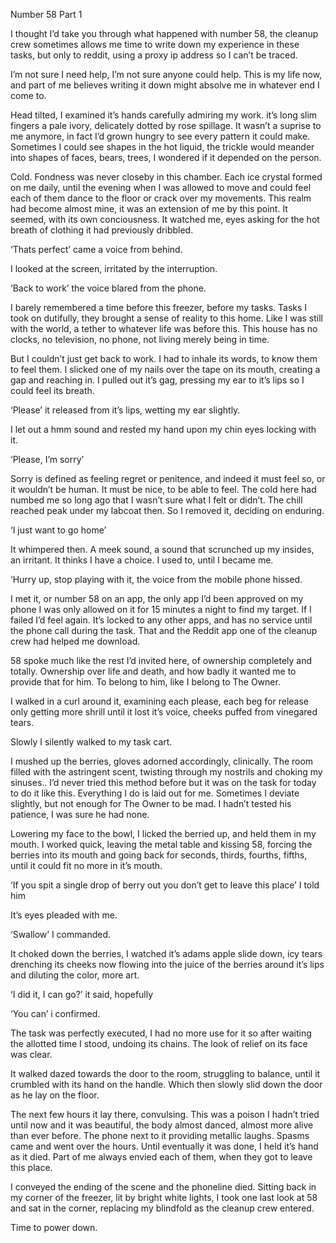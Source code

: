 Number 58 Part 1

I thought I’d take you through what happened with number 58, the cleanup crew sometimes allows me time to write down my experience in these tasks, but only to reddit, using a proxy ip address so I can’t be traced.

I’m not sure I need help, I’m not sure anyone could help. This is my life now, and part of me believes writing it down might absolve me in whatever end I come to. 

Head tilted, I examined it’s hands carefully admiring my work. it’s long slim fingers a pale ivory, delicately dotted by rose spillage. It wasn’t a suprise to me anymore, in fact I’d grown hungry to see every pattern it could make. Sometimes I could see shapes in the hot liquid, the trickle would meander into shapes of faces, bears, trees, I wondered if it depended on the person. 

Cold. Fondness was never closeby in this chamber. Each ice crystal formed on me daily, until the evening when I was allowed to move and could feel each of them dance to the floor or crack over my movements. This realm had become almost mine, it was an extension of me by this point. It seemed, with its own conciousness. It watched me, eyes asking for the hot breath of clothing it had previously dribbled. 

‘Thats perfect’ came a voice from behind.

I looked at the screen, irritated by the interruption. 

‘Back to work’ the voice blared from the phone.

I barely remembered a time before this freezer, before my tasks. Tasks I took on dutifully, they brought a sense of reality to this home. Like I was still with the world, a tether to whatever life was before this. This house has no clocks, no television, no phone, not living merely being in time.

But I couldn’t just get back to work. I had to inhale its words, to know them to feel them. I slicked one of my nails over the tape on its mouth, creating a gap and reaching in. I pulled out it’s gag, pressing my ear to it’s lips so I could feel its breath.

‘Please’ it released from it’s lips, wetting my ear slightly.

I let out a hmm sound and rested my hand upon my chin eyes locking with it.

‘Please, I’m sorry’ 

Sorry is defined as feeling regret or penitence, and indeed it must feel so, or it wouldn’t be human. It must be nice, to be able to feel. The cold here had numbed me so long ago that I wasn’t sure what I felt or didn’t. The chill reached peak under my labcoat then. So I removed it, deciding on enduring.

‘I just want to go home’ 

It whimpered then. A meek sound, a sound that scrunched up my insides, an irritant. It thinks I have a choice. I used to, until I became me. 

‘Hurry up, stop playing with it,  the voice from the mobile phone hissed. 

I met it, or number 58 on an app, the only app I’d been approved on my phone I was only allowed on it for 15 minutes a night to find my target. If I failed I’d feel again. It’s locked to any other apps, and has no service until the phone call during the task. That and the Reddit app one of the cleanup crew had helped me download. 

58 spoke much like the rest I’d invited here, of ownership completely and totally. Ownership over life and death, and how badly it wanted me to provide that for him. To belong to him, like I belong to The Owner. 
 
I walked in a curl around it, examining each please, each beg for release only getting more shrill until it lost it’s voice, cheeks puffed from vinegared tears. 

Slowly I silently walked to my task cart.

I mushed up the berries, gloves adorned accordingly, clinically. The room filled with the astringent scent, twisting through my nostrils and choking my sinuses.. I’d never tried this method before but it was on the task for today to do it like this. Everything I do is laid out for me. Sometimes I deviate slightly, but not enough for The Owner to be mad. I hadn’t tested his patience, I was sure he had none. 

Lowering my face to the bowl, I licked the berried up, and held them in my mouth. I worked quick, leaving the metal table and kissing 58, forcing the berries into its mouth and going back for seconds, thirds, fourths, fifths, until it could fit no more in it’s mouth.

‘If you spit a single drop of berry out you don’t get to leave this place’ I told him

It’s eyes pleaded with me.

‘Swallow’ I commanded.

It choked down the berries, I watched it’s adams apple slide down, icy tears drenching its cheeks now flowing into the juice of the berries around it’s lips and diluting the color, more art. 

‘I did it, I can go?’ it said, hopefully

‘You can’ i confirmed. 

The task was perfectly executed, I had no more use for it so after waiting the allotted time I stood, undoing its chains. The look of relief on its face was clear. 

It walked dazed towards the door to the room, struggling to balance, until it crumbled with its hand on the handle. Which then slowly slid down the door as he lay on the floor.

The next few hours it lay there, convulsing. This was a poison I hadn’t tried until now and it was beautiful, the body almost danced, almost more alive than ever before. The phone next to it providing metallic laughs. Spasms came and went over the hours. Until eventually it was done, I held it’s hand as it died. Part of me always envied each of them, when they got to leave this place. 

I conveyed the ending of the scene and the phoneline died. Sitting back in my corner of the freezer, lit by bright white lights, I took one last look at 58 and sat in the corner, replacing my blindfold as the cleanup crew entered. 

Time to power down.